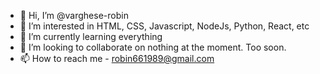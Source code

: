 - 👋 Hi, I’m @varghese-robin
- 👀 I’m interested in HTML, CSS, Javascript, NodeJs, Python, React, etc
- 🌱 I’m currently learning everything
- 💞️ I’m looking to collaborate on nothing at the moment. Too soon. 
- 📫 How to reach me - robin661989@gmail.com

<!---
varghese-robin/varghese-robin is a ✨ special ✨ repository because its `README.md` (this file) appears on your GitHub profile.
You can click the Preview link to take a look at your changes.
--->
